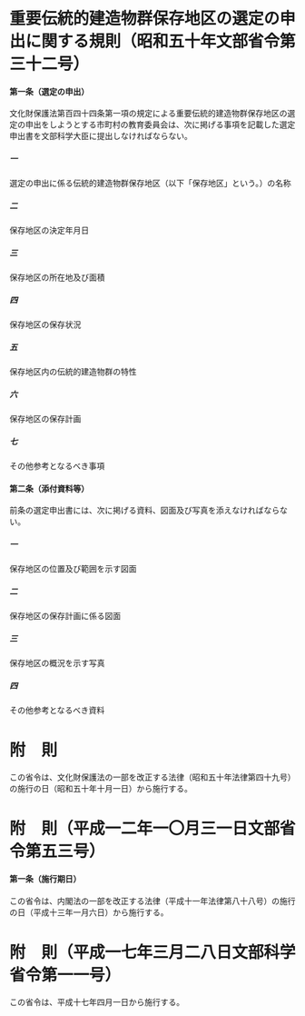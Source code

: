 # 重要伝統的建造物群保存地区の選定の申出に関する規則（昭和五十年文部省令第三十二号）
#### 第一条（選定の申出）
文化財保護法第百四十四条第一項の規定による重要伝統的建造物群保存地区の選定の申出をしようとする市町村の教育委員会は、次に掲げる事項を記載した選定申出書を文部科学大臣に提出しなければならない。
##### 一
選定の申出に係る伝統的建造物群保存地区（以下「保存地区」という。）の名称
##### 二
保存地区の決定年月日
##### 三
保存地区の所在地及び面積
##### 四
保存地区の保存状況
##### 五
保存地区内の伝統的建造物群の特性
##### 六
保存地区の保存計画
##### 七
その他参考となるべき事項
#### 第二条（添付資料等）
前条の選定申出書には、次に掲げる資料、図面及び写真を添えなければならない。
##### 一
保存地区の位置及び範囲を示す図面
##### 二
保存地区の保存計画に係る図面
##### 三
保存地区の概況を示す写真
##### 四
その他参考となるべき資料
# 附　則
この省令は、文化財保護法の一部を改正する法律（昭和五十年法律第四十九号）の施行の日（昭和五十年十月一日）から施行する。
# 附　則（平成一二年一〇月三一日文部省令第五三号）
#### 第一条（施行期日）
この省令は、内閣法の一部を改正する法律（平成十一年法律第八十八号）の施行の日（平成十三年一月六日）から施行する。
# 附　則（平成一七年三月二八日文部科学省令第一一号）
この省令は、平成十七年四月一日から施行する。
